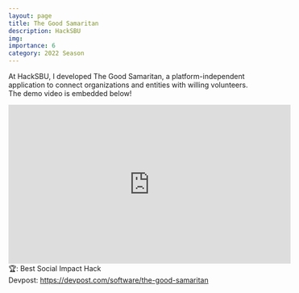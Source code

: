 ```yaml
---
layout: page
title: The Good Samaritan
description: HackSBU
img: 
importance: 6
category: 2022 Season
---
```


At HackSBU, I developed The Good Samaritan, a platform-independent application to connect organizations and entities with willing volunteers. The demo video is embedded below!<br>

<iframe width="560" height="315" src="https://www.youtube.com/embed/KHpJi-xjQW0" title="YouTube video player" frameborder="0" allow="accelerometer; autoplay; clipboard-write; encrypted-media; gyroscope; picture-in-picture" allowfullscreen></iframe>
<br>
🏆: Best Social Impact Hack
<br>
<!-- <a href = "https://bleh.neeltron.repl.co/">Live demo</a><br> -->
Devpost: <a href = "https://devpost.com/software/the-good-samaritan">https://devpost.com/software/the-good-samaritan</a>
